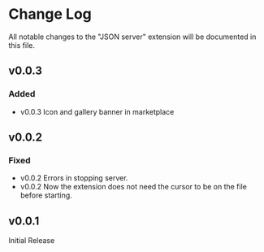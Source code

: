 # Change Log

All notable changes to the "JSON server" extension will be documented in this file.

## v0.0.3

### Added
- v0.0.3 Icon and gallery banner in marketplace

## v0.0.2

### Fixed
- v0.0.2 Errors in stopping server.
- v0.0.2 Now the extension does not need the cursor to be on the file before starting.

## v0.0.1

Initial Release